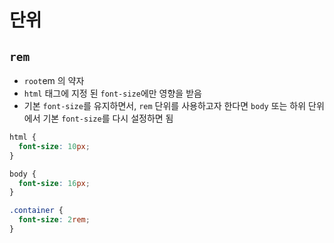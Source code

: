 # 단위

## `rem`

- `root`em 의 약자
- `html` 태그에 지정 된 `font-size`에만 영향을 받음
- 기본 `font-size`를 유지하면서, `rem` 단위를 사용하고자 한다면 `body` 또는 하위 단위에서 기본 `font-size`를 다시 설정하면 됨

```css
html {
  font-size: 10px;
}

body {
  font-size: 16px;
}

.container {
  font-size: 2rem;
}
```
